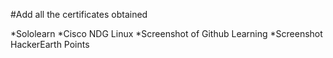 #Add all the certificates obtained

*Sololearn
*Cisco NDG Linux
*Screenshot of Github Learning
*Screenshot HackerEarth Points